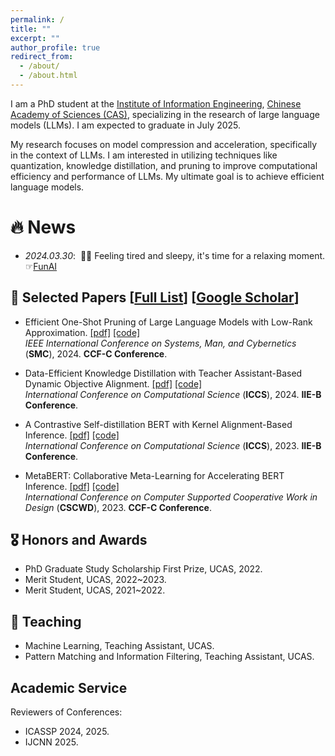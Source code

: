 ```yaml
---
permalink: /
title: ""
excerpt: ""
author_profile: true
redirect_from: 
  - /about/
  - /about.html
---
```


I am a PhD student at the [Institute of Information Engineering](http://www.iie.ac.cn/), [Chinese Academy of Sciences (CAS)](https://www.cas.cn/), specializing in the research of large language models (LLMs). I am expected to graduate in July 2025.

My research focuses on model compression and acceleration, specifically in the context of LLMs. I am interested in utilizing techniques like quantization, knowledge distillation, and pruning to improve computational efficiency and performance of LLMs. My ultimate goal is to achieve efficient language models.


# 🔥 News
- *2024.03.30*: &nbsp;🎉🎉 Feeling tired and sleepy, it's time for a relaxing moment. ☞[FunAI](https://funai.vip)


## 📝 Selected Papers [[Full List](https://xyangyan.github.io/publications/)] [[Google Scholar](https://scholar.google.com/citations?user=gDJkRzwAAAAJ&hl)] 

* Efficient One-Shot Pruning of Large Language Models with Low-Rank Approximation.
[[pdf]](https://github.com/xyangyan/Eplra)
[[code]](https://github.com/xyangyan/Eplra) <br>
<i>IEEE International Conference on Systems, Man, and Cybernetics </i> (**SMC**), 2024. <b>CCF-C Conference</b>.

* Data-Efficient Knowledge Distillation with Teacher Assistant-Based Dynamic Objective Alignment.
[[pdf]](https://www.researchgate.net/publication/381777246_Data-Efficient_Knowledge_Distillation_with_Teacher_Assistant-Based_Dynamic_Objective_Alignment)
[[code]](https://github.com/xyangyan/DeKD.git) <br>
<i>International Conference on Computational Science </i> (**ICCS**), 2024. <b>IIE-B Conference</b>.


* A Contrastive Self-distillation BERT with Kernel Alignment-Based Inference. 
[[pdf]](https://www.researchgate.net/publication/372006456_A_Contrastive_Self-distillation_BERT_with_Kernel_Alignment-Based_Inference)
[[code]](https://github.com/xyangyan/CsdBERT) <br>
<i>International Conference on Computational Science </i> (**ICCS**), 2023. <b>IIE-B Conference</b>.

* MetaBERT: Collaborative Meta-Learning for Accelerating BERT Inference.
[[pdf]](https://www.researchgate.net/publication/371825485_MetaBERT_Collaborative_Meta-Learning_for_Accelerating_BERT_Inference)
[[code]](https://github.com/xyangyan/MetaBERT) <br>
<i>International Conference on Computer Supported Cooperative Work in Design </i> (**CSCWD**), 2023. <b>CCF-C Conference</b>.


## 🎖 Honors and Awards
* PhD Graduate Study Scholarship First Prize, UCAS, 2022.
* Merit Student, UCAS, 2022~2023.
* Merit Student, UCAS, 2021~2022.

## 📖 Teaching
* Machine Learning, Teaching Assistant, UCAS.
* Pattern Matching and Information Filtering, Teaching Assistant, UCAS.

## Academic Service
Reviewers of Conferences:
* ICASSP 2024, 2025.
* IJCNN 2025.
